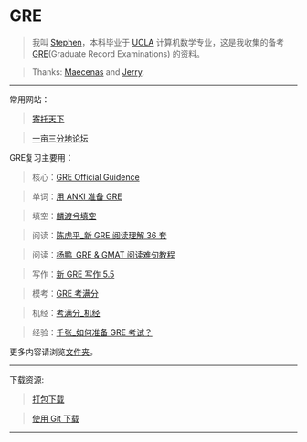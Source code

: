 # GRE

 > 我叫 [Stephen]，本科毕业于 [UCLA] 计算机数学专业，这是我收集的备考 [GRE](https://www.ets.org/gre)(Graduate Record Examinations) 的资料。
 
 > Thanks: [Maecenas] and [Jerry].

***

常用网站：
  
  > [寄托天下]
  
  > [一亩三分地论坛]

GRE复习主要用：
  
  > 核心：[GRE Official Guidence]
  
  > 单词：[用 ANKI 准备 GRE]
 
  > 填空：[麟渡兮填空]
  
  > 阅读：[陈虎平_新 GRE 阅读理解 36 套]

  > 阅读：[杨鹏_GRE & GMAT 阅读难句教程]
  
  > 写作：[新 GRE 写作 5.5]
  
  > 模考：[GRE 考满分]
  
  > 机经：[考满分_机经]
  
  > 经验：[千张_如何准备 GRE 考试？]

 更多内容请浏览[文件夹]。

***

下载资源:

  > [打包下载]

  > [使用 Git 下载]

***

[UCLA]: http://www.ucla.edu/
[Stephen]: https://stephenwang.me/
[Maecenas]: https://github.com/Maecenas/Master_US/
[Jerry]: https://github.com/hot13399/FLY_US/

[寄托天下]: http://bbs.gter.net/
[一亩三分地论坛]: http://www.1point3acres.com/

[GRE Official Guidence]: https://github.com/zhongqi1112/GRE/tree/master/GRE%20Guidance/recommended
[用 ANKI 准备 GRE]: https://github.com/zhongqi1112/GRE/tree/master/%E5%8D%95%E8%AF%8D/recommended/ANKI
[麟渡兮填空]: https://github.com/zhongqi1112/GRE/blob/master/%E5%A1%AB%E7%A9%BA/recommended/%E9%BA%9F%E6%B8%A1%E5%85%AE%E5%A1%AB%E7%A9%BA%20(%E6%B0%91%E5%9C%8B103%E5%B9%B412%E6%9C%88%E7%89%88)_%E5%85%A8.pdf
[陈虎平_新 GRE 阅读理解 36 套]: https://github.com/zhongqi1112/GRE/blob/master/%E9%98%85%E8%AF%BB/recommended/%E9%99%88%E8%99%8E%E5%B9%B3_%E6%96%B0GRE%E9%98%85%E8%AF%BB%E7%90%86%E8%A7%A336%E5%A5%97.pdf
[杨鹏_GRE & GMAT 阅读难句教程]: https://github.com/zhongqi1112/GRE/blob/master/%E9%98%85%E8%AF%BB/recommended/%E6%9D%A8%E9%B9%8FGRE%E9%95%BF%E9%9A%BE%E5%8F%A5.doc
[新 GRE 写作 5.5]: https://github.com/zhongqi1112/GRE/blob/master/%E5%86%99%E4%BD%9C/%E6%96%B0GRE%E5%86%99%E4%BD%9C5.5.pdf
[GRE 考满分]: https://gre.kmf.com/
[考满分_机经]: https://github.com/zhongqi1112/GRE/tree/master/%E6%9C%BA%E7%BB%8F/recommended
[千张_如何准备 GRE 考试？]: https://www.zhihu.com/question/19767285/answer/149894118
[文件夹]: https://github.com/zhongqi1112/GRE/

[打包下载]: https://github.com/zhongqi1112/GRE/archive/master.zip
[使用 Git 下载]: https://github.com/zhongqi1112/GRE/blob/master/HowToUseGit.md
